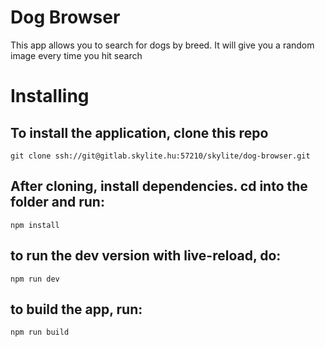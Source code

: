 # Dog Browser

This app allows you to search for dogs by breed. It will give you a random image every time you hit search

# Installing

## To install the application, clone this repo 
```git clone ssh://git@gitlab.skylite.hu:57210/skylite/dog-browser.git```

## After cloning, install dependencies. cd into the folder and run:
```npm install```


## to run the dev version with live-reload, do: 
```npm run dev```


## to build the app, run: 
```npm run build```

